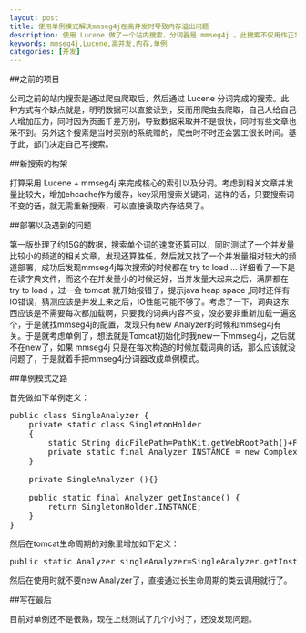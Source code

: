 ```yaml
---
layout: post
title: 使用单例模式解决mmseg4j在高并发时导致内存溢出问题
description: 使用 Lucene 做了一个站内搜索，分词器是 mmseg4j 。此搜索不仅用作正常搜索之用，同时借助搜索完成了相关文章的功能。因相关文章处在内容页，并发量很高，本文主要记录在高并发的情况下我是如何解决了 mmseg4j 的内存问题。
keywords: mmseg4j,Lucene,高并发,内存,单例
categories: [开发]
---
```


##之前的项目

公司之前的站内搜索是通过爬虫爬取后，然后通过 Lucene 分词完成的搜索。此种方式有个缺点就是，明明数据可以直接读到，反而用爬虫去爬取，自己人给自己人增加压力，同时因为页面千差万别，导致数据采取并不是很快，同时有些文章也采不到。另外这个搜索是当时买别的系统赠的，爬虫时不时还会罢工很长时间。基于此，部门决定自己写搜索。

##新搜索的构架

打算采用 Lucene + mmseg4j 来完成核心的索引以及分词。考虑到相关文章并发量比较大，增加ehcache作为缓存，key采用搜索关键词，这样的话，只要搜索词不变的话，就无需重新搜索，可以直接读取内存结果了。

##部署以及遇到的问题

第一版处理了约15G的数据，搜索单个词的速度还算可以，同时测试了一个并发量比较小的频道的相关文章，发现还算胜任，然后就又找了一个并发量相对较大的频道部署，成功后发现mmseg4j每次搜索的时候都在 try to load ... 详细看了一下是在读字典文件，而这个在并发量小的时候还好，当并发量大起来之后，满屏都在 try to load ，过一会 tomcat 就开始报错了，提示java heap space ,同时还伴有IO错误，猜测应该是并发上来之后，IO性能可能不够了。考虑了一下，词典这东西应该是不需要每次都加载啊，只要我的词典内容不变，没必要非重新加载一遍这个，于是就找mmseg4j的配置，发现只有new Analyzer的时候和mmseg4j有关。于是就考虑单例了，想法就是Tomcat初始化时我new一下mmseg4j，之后就不在new了，如果 mmseg4j 只是在每次构造的时候加载词典的话，那么应该就没问题了，于是就着手把mmseg4j分词器改成单例模式。

##单例模式之路

首先做如下单例定义：

<pre class="prettyPrint">
public class SingleAnalyzer {
	private static class SingletonHolder 
	{
		static String dicFilePath=PathKit.getWebRootPath()+File.separator+"_dicdata"+File.separator;;
		private static final Analyzer INSTANCE = new ComplexAnalyzer(dicFilePath);  
	}  

	private SingleAnalyzer (){}  
	
	public static final Analyzer getInstance() {  
	    return SingletonHolder.INSTANCE;  
	}  
}
</pre>

然后在tomcat生命周期的对象里增加如下定义：

<pre class="prettyPrint">
public static Analyzer singleAnalyzer=SingleAnalyzer.getInstance();
</pre>

然后在使用时就不要new Analyzer了，直接通过长生命周期的类去调用就行了。

##写在最后

目前对单例还不是很熟，现在上线测试了几个小时了，还没发现问题。